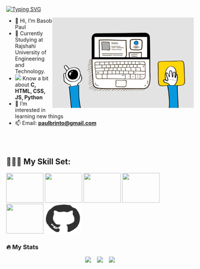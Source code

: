 [![Typing SVG](https://readme-typing-svg.demolab.com?font=Silkscreen&size=30&pause=1000&color=34A73A&background=000000FA&center=true&vCenter=true&width=1000&height=300&lines=Hi%2C+I'm+Basob+Paul;A+Frontend+Developer+%F0%9F%91%BE)](https://git.io/typing-svg)

<img width="380" align="right" src="./gif/developer.gif" /> 

- 👋 Hi, I’m Basob Paul 
- 🏫 Currently Studying at Rajshahi University of Engineering and Technology.<br>
- <img src="https://user-images.githubusercontent.com/90419674/187188835-06811af1-c09f-4115-b4ff-ab54020f4abf.gif" width="20px" valign="center"/> Know a bit about **C, HTML, CSS, JS, Python**<br> 
- 👀 I’m interested in learning new things
- 📫 Email: **paulbrinto@gmail.com**



 <br/>
<br/>





## 🤹🏻‍♂️ My Skill Set:



 <p float="left">
  <!---
<img src ="https://res.cloudinary.com/practicaldev/image/fetch/s--xVCufn18--/c_limit%2Cf_auto%2Cfl_progressive%2Cq_66%2Cw_880/https://dev-to-uploads.s3.amazonaws.com/uploads/articles/5nnkrcc3kixypm642opg.gif" width="100" height="80">
--->
  <img src ="https://i.pinimg.com/originals/ca/00/60/ca0060f3414e6e20b75983acddafad53.gif"width="100" height="80">
  <img src="https://media.giphy.com/media/ln7z2eWriiQAllfVcn/giphy.gif" width="100" height="80">
  <img src="https://res.cloudinary.com/practicaldev/image/fetch/s--MF5Cp2yD--/c_limit%2Cf_auto%2Cfl_progressive%2Cq_66%2Cw_880/https://dev-to-uploads.s3.amazonaws.com/i/nyj855ggghu7rcc6ib7c.gif" width="100" height="80">
  <img src="https://cdn.dribbble.com/users/783/screenshots/104300/shot_1295820312.gif" width="100" height="80">
  <img src="https://www.desarrollolibre.net/public/images/example//css/carrusel/carrusel-cubo-animado.gif" width="100" height="80">
  <img src="./gif/giphy.gif" width="100" height="80">
</p>


### :fire: My Stats

<div id="stats" align="center" color="black">
<img src="http://github-readme-streak-stats.herokuapp.com?user=brinto59&theme=dark&date_format=M%20j%5B%2C%20Y%5D" />&nbsp;&nbsp;&nbsp;
<img src="https://github-readme-stats.vercel.app/api/top-langs/?username=brinto59&layout=compact&theme=vision-friendly-dark"/>&nbsp;&nbsp;&nbsp;
<img src="https://github-readme-stats.vercel.app/api?username=brinto59&show_icons=true&theme=radical"/>
</div>
<!---
brinto59/brinto59 is a ✨ special ✨ repository because its `README.md` (this file) appears on your GitHub profile.
You can click the Preview link to take a look at your changes.
<<<<<<< HEAD
--->
